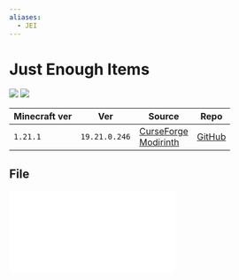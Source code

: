 ```yaml
---
aliases:
  - JEI
---
```


# Just Enough Items

![](https://media.forgecdn.net/avatars/thumbnails/29/69/256/256/635838945588716414.jpeg)
![](https://media.forgecdn.net/attachments/31/417/thzzdin.png)

| Minecraft ver | Ver           | Source                                                                                                   | Repo                                              |
| ------------- | ------------- | -------------------------------------------------------------------------------------------------------- | ------------------------------------------------- |
| `1.21.1`      | `19.21.0.246` | [CurseForge](https://www.curseforge.com/minecraft/mc-mods/jei)<br>[Modirinth](https://modrinth.com/mod/jei) | [GitHub](https://github.com/mezz/JustEnoughItems) |

## File
![jei-1.21.1-neoforge-19.21.0.246](../src/mods/jei-1.21.1-neoforge-19.21.0.246.jar)
